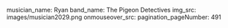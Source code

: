 musician_name: Ryan
band_name: The Pigeon Detectives
img_src: images/musician2029.png
onmouseover_src: 
pagination_pageNumber: 491